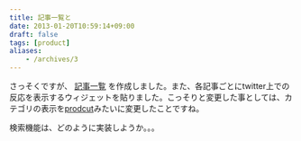 ```yaml
---
title: 記事一覧と
date: 2013-01-20T10:59:14+09:00
draft: false
tags: [product]
aliases:
    - /archives/3
---
```


さっそくですが、 [記事一覧](http://blog.gepuro.net/list "gepulogu - 記事一覧") を作成しました。また、各記事ごとにtwitter上での反応を表示するウィジェットを貼りました。こっそりと変更した事としては、カテゴリの表示を<a href="http://blog.gepuro.net/category/product" class="label">prodcut</a>みたいに変更したことですね。

検索機能は、どのように実装しようか。。。

